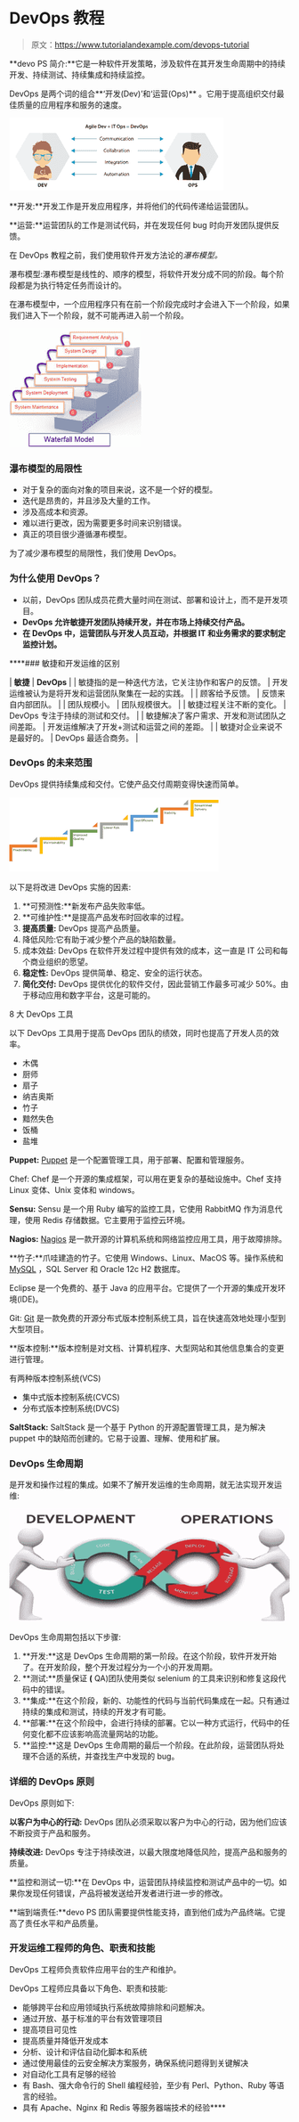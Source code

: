 # DevOps 教程

> 原文：<https://www.tutorialandexample.com/devops-tutorial>

**devo PS 简介:**它是一种软件开发策略，涉及软件在其开发生命周期中的持续开发、持续测试、持续集成和持续监控。

DevOps 是两个词的组合**‘开发(Dev)’和‘运营(Ops)** 。它用于提高组织交付最佳质量的应用程序和服务的速度。

![DevOps Tutorial for Beginners](img/d86ed4660d48756f7e610949e6fb5226.png)

**开发:**开发工作是开发应用程序，并将他们的代码传递给运营团队。

**运营:**运营团队的工作是测试代码，并在发现任何 bug 时向开发团队提供反馈。

在 DevOps 教程之前，我们使用软件开发方法论的*瀑布模型。*

瀑布模型:瀑布模型是线性的、顺序的模型，将软件开发分成不同的阶段。每个阶段都是为执行特定任务而设计的。

在瀑布模型中，一个应用程序只有在前一个阶段完成时才会进入下一个阶段，如果我们进入下一个阶段，就不可能再进入前一个阶段。

![Waterfall Model](img/62a795d8a62d565e2da9b1e68159b157.png)

### 瀑布模型的局限性

*   对于复杂的面向对象的项目来说，这不是一个好的模型。
*   迭代是昂贵的，并且涉及大量的工作。
*   涉及高成本和资源。
*   难以进行更改，因为需要更多时间来识别错误。
*   真正的项目很少遵循瀑布模型。

为了减少瀑布模型的局限性，我们使用 DevOps。

### 为什么使用 DevOps？

*   以前，DevOps 团队成员花费大量时间在测试、部署和设计上，而不是开发项目。
*   **DevOps 允许敏捷开发团队持续开发，并在市场上持续交付产品。**
*   ****在 DevOps 中，运营团队与开发人员互动，并根据 IT 和业务需求的要求制定监控计划。****

 ****### 敏捷和开发运维的区别

| **敏捷** | **DevOps** |
| 敏捷指的是一种迭代方法，它关注协作和客户的反馈。 | 开发运维被认为是将开发和运营团队聚集在一起的实践。 |
| 顾客给予反馈。 | 反馈来自内部团队。 |
| 团队规模小。 | 团队规模很大。 |
| 敏捷过程关注不断的变化。 | DevOps 专注于持续的测试和交付。 |
| 敏捷解决了客户需求、开发和测试团队之间差距。 | 开发运维解决了开发+测试和运营之间的差距。 |
| 敏捷对企业来说不是最好的。 | DevOps 最适合商务。 |

### DevOps 的未来范围

DevOps 提供持续集成和交付。它使产品交付周期变得快速而简单。

![Future Scope of DevOps](img/a3eab8511ea93ce296f901163c515cbf.png)

以下是将改进 DevOps 实施的因素:

1.  **可预测性:**新发布产品失败率低。
2.  **可维护性:**是提高产品发布时回收率的过程。
3.  **提高质量:** DevOps 提高产品质量。
4.  降低风险:它有助于减少整个产品的缺陷数量。
5.  成本效益: DevOps 在软件开发过程中提供有效的成本，这一直是 IT 公司和每个商业组织的愿望。
6.  **稳定性:** DevOps 提供简单、稳定、安全的运行状态。
7.  **简化交付:** DevOps 提供优化的软件交付，因此营销工作最多可减少 50%。由于移动应用和数字平台，这是可能的。

8 大 DevOps 工具

以下 DevOps 工具用于提高 DevOps 团队的绩效，同时也提高了开发人员的效率。

*   木偶
*   厨师
*   扇子
*   纳吉奥斯
*   竹子
*   黯然失色
*   饭桶
*   盐堆

**Puppet:** [Puppet](https://www.tutorialandexample.com/puppet-tutorial/) 是一个配置管理工具，用于部署、配置和管理服务。

Chef: Chef 是一个开源的集成框架，可以用在更复杂的基础设施中。Chef 支持 Linux 变体、Unix 变体和 windows。

**Sensu:** Sensu 是一个用 Ruby 编写的监控工具，它使用 RabbitMQ 作为消息代理，使用 Redis 存储数据。它主要用于监控云环境。

**Nagios:** [Nagios](https://www.tutorialandexample.com/nagios-tutorial/) 是一款开源的计算机系统和网络监控应用工具，用于故障排除。

**竹子:**爪哇建造的竹子。它使用 Windows、Linux、MacOS 等。操作系统和 [MySQL](https://www.tutorialandexample.com/mysql-tutorial/) ，SQL Server 和 Oracle 12c H2 数据库。

Eclipse 是一个免费的、基于 Java 的应用平台。它提供了一个开源的集成开发环境(IDE)。

Git: [Git](https://git-scm.com/) 是一款免费的开源分布式版本控制系统工具，旨在快速高效地处理小型到大型项目。

**版本控制:**版本控制是对文档、计算机程序、大型网站和其他信息集合的变更进行管理。

有两种版本控制系统(VCS)

*   集中式版本控制系统(CVCS)
*   分布式版本控制系统(DVCS)

**SaltStack:** SaltStack 是一个基于 Python 的开源配置管理工具，是为解决 puppet 中的缺陷而创建的。它易于设置、理解、使用和扩展。

### DevOps 生命周期

是开发和操作过程的集成。如果不了解开发运维的生命周期，就无法实现开发运维:

![ DevOps Lifecycle](img/0856b1441971877120137ca109c671b4.png)

DevOps 生命周期包括以下步骤:

1.  **开发:**这是 DevOps 生命周期的第一阶段。在这个阶段，软件开发开始了。在开发阶段，整个开发过程分为一个小的开发周期。
2.  **测试:**质量保证 **(** QA)团队使用类似 selenium 的工具来识别和修复这段代码中的错误。
3.  **集成:**在这个阶段，新的、功能性的代码与当前代码集成在一起。只有通过持续的集成和测试，持续的开发才有可能。
4.  **部署:**在这个阶段中，会进行持续的部署。它以一种方式运行，代码中的任何变化都不应该影响高流量网站的功能。
5.  **监控:**这是 DevOps 生命周期的最后一个阶段。在此阶段，运营团队将处理不合适的系统，并查找生产中发现的 bug。

### 详细的 DevOps 原则

DevOps 原则如下:

**以客户为中心的行动:** DevOps 团队必须采取以客户为中心的行动，因为他们应该不断投资于产品和服务。

**持续改进:** DevOps 专注于持续改进，以最大限度地降低风险，提高产品和服务的质量。

**监控和测试一切:**在 DevOps 中，运营团队持续监控和测试产品中的一切。如果你发现任何错误，产品将被发送给开发者进行进一步的修改。

**端到端责任:**devo PS 团队需要提供性能支持，直到他们成为产品终端。它提高了责任水平和产品质量。

### 开发运维工程师的角色、职责和技能

DevOps 工程师负责软件应用平台的生产和维护。

DevOps 工程师应具备以下角色、职责和技能:

*   能够跨平台和应用领域执行系统故障排除和问题解决。
*   通过开放、基于标准的平台有效管理项目
*   提高项目可见性
*   提高质量并降低开发成本
*   分析、设计和评估自动化脚本和系统
*   通过使用最佳的云安全解决方案服务，确保系统问题得到关键解决
*   对自动化工具有足够的经验
*   有 Bash、强大命令行的 Shell 编程经验，至少有 Perl、Python、Ruby 等语言的经验。
*   具有 Apache、Nginx 和 Redis 等服务器端技术的经验****